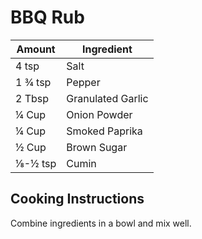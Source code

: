 # BBQ Rub


|Amount|Ingredient|
|----|----|
4 tsp | Salt
1 ¾ tsp | Pepper
2 Tbsp | Granulated Garlic
¼ Cup | Onion Powder
¼ Cup | Smoked Paprika
½ Cup | Brown Sugar
⅛-½ tsp | Cumin

## Cooking Instructions
Combine ingredients in a bowl and mix well.
